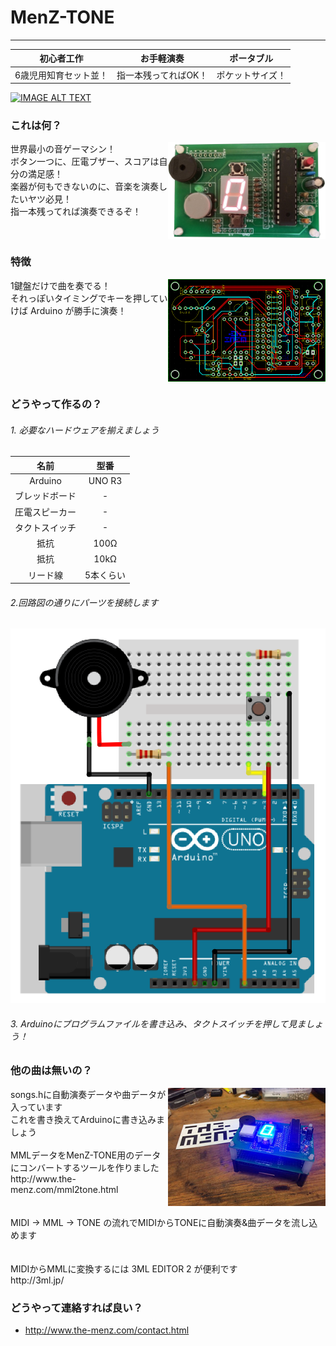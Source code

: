 # MenZ-TONE #
***

|初心者工作|お手軽演奏|ポータブル|
|:---:|:---:|:---:|
|6歳児用知育セット並！|指一本残ってればOK！|ポケットサイズ！|

[![IMAGE ALT TEXT](http://img.youtube.com/vi/f3aGDDzvwAQ/0.jpg)](http://www.youtube.com/watch?v=f3aGDDzvwAQ "Youtube video")

### これは何？ ###
<img src="https://raw.githubusercontent.com/The-MenZ/MenZ-TONE/master/photo/MenZ-TONE_real.jpg" width="50%" align="right" alt="MenZ-TONE実物">
世界最小の音ゲーマシン！<br>
ボタン一つに、圧電ブザー、スコアは自分の満足感！<br>
楽器が何もできないのに、音楽を演奏したいヤツ必見！<br>
指一本残ってれば演奏できるぞ！<br>

<br clear="all">

### 特徴 ###
<img src="https://raw.githubusercontent.com/The-MenZ/MenZ-TONE/master/photo/MenZ-TONE_circuit.png" width="50%" align="right" alt="MenZ-TONE回路図">
1鍵盤だけで曲を奏でる！<br>
それっぽいタイミングでキーを押していけば Arduino が勝手に演奏！<br>

<br clear="all">

### どうやって作るの？ ###

###### 1. 必要なハードウェアを揃えましょう  

|名前|型番|
|:---:|:---:|
|Arduino|UNO R3|
|ブレッドボード|-|
|圧電スピーカー|-|
|タクトスイッチ|-|
|抵抗|100Ω|
|抵抗|10kΩ|
|リード線|5本くらい|

###### 2.回路図の通りにパーツを接続します</dt>
![](photo/MenZ-TONE.png)

###### 3. Arduinoにプログラムファイルを書き込み、タクトスイッチを押して見ましょう！

### 他の曲は無いの？ ###
<img src="https://raw.githubusercontent.com/The-MenZ/MenZ-TONE/master/photo/MenZ-TONE_kit.jpg" width="50%" align="right" alt="MenZ-TONE回路図">
songs.hに自動演奏データや曲データが入っています<br>
これを書き換えてArduinoに書き込みましょう<br>
<br>
MMLデータをMenZ-TONE用のデータにコンバートするツールを作りました<br>
http://www.the-menz.com/mml2tone.html <br>
 <br>
 <br>
MIDI -> MML -> TONE の流れでMIDIからTONEに自動演奏&曲データを流し込めます<br>
 <br>
 <br>
MIDIからMMLに変換するには 3ML EDITOR 2 が便利です<br>
http://3ml.jp/

<br clear="all">

### どうやって連絡すれば良い？ ###

* http://www.the-menz.com/contact.html
